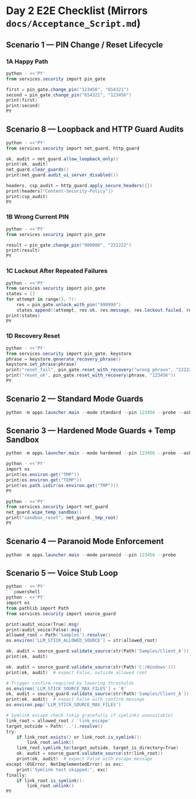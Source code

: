 # Day 2 E2E Checklist (Mirrors `docs/Acceptance_Script.md`)

## Scenario 1 — PIN Change / Reset Lifecycle

### 1A Happy Path
```powershell
python - <<'PY'
from services.security import pin_gate

first = pin_gate.change_pin("123456", "654321")
second = pin_gate.change_pin("654321", "123456")
print(first)
print(second)
PY
```

## Scenario 8 — Loopback and HTTP Guard Audits
```powershell
python - <<'PY'
from services.security import net_guard, http_guard

ok, audit = net_guard.allow_loopback_only()
print(ok, audit)
net_guard.clear_guards()
print(net_guard.audit_ui_server_disabled())

headers, csp_audit = http_guard.apply_secure_headers({})
print(headers["Content-Security-Policy"])
print(csp_audit)
PY
```

### 1B Wrong Current PIN
```powershell
python - <<'PY'
from services.security import pin_gate

result = pin_gate.change_pin("000000", "222222")
print(result)
PY
```

### 1C Lockout After Repeated Failures
```powershell
python - <<'PY'
from services.security import pin_gate
states = []
for attempt in range(1, 7):
    res = pin_gate.unlock_with_pin("999999")
    states.append((attempt, res.ok, res.message, res.lockout.failed, res.lockout.lockout_until, res.lockout.hard_lock))
print(states)
PY
```

### 1D Recovery Reset
```powershell
python - <<'PY'
from services.security import pin_gate, keystore
phrase = keystore.generate_recovery_phrase()
keystore.set_phrase(phrase)
print("reset_fail", pin_gate.reset_with_recovery("wrong phrase", "222222"))
print("reset_ok", pin_gate.reset_with_recovery(phrase, "123456"))
PY
```

## Scenario 2 — Standard Mode Guards
```powershell
python -m apps.launcher.main --mode standard --pin 123456 --probe --ask "Summarize Client A trust highlights" --index Data/index.json
```

## Scenario 3 — Hardened Mode Guards + Temp Sandbox
```powershell
python -m apps.launcher.main --mode hardened --pin 123456 --probe --ask "List liquidity and distribution targets" --index Data/index.json
```

```powershell
python - <<'PY'
import os
print(os.environ.get("TMP"))
print(os.environ.get("TEMP"))
print(os.path.isdir(os.environ.get("TMP")))
PY
```

```powershell
python - <<'PY'
from services.security import net_guard
net_guard.wipe_temp_sandbox()
print("sandbox_reset", net_guard._tmp_root)
PY
```

## Scenario 4 — Paranoid Mode Enforcement
```powershell
python -m apps.launcher.main --mode paranoid --pin 123456 --probe
```

## Scenario 5 — Voice Stub Loop
```powershell
python - <<'PY'
```powershell
python - <<'PY'
import os
from pathlib import Path
from services.security import source_guard

print(audit_voice(True).msg)
print(audit_voice(False).msg)
allowed_root = Path('Samples').resolve()
os.environ['LLM_STICK_ALLOWED_SOURCE'] = str(allowed_root)

ok, audit = source_guard.validate_source(str(Path('Samples/Client_A')))
print(ok, audit)

ok, audit = source_guard.validate_source(str(Path('C:/Windows')))
print(ok, audit)  # expect False, outside allowed root

# Trigger confirm-required by lowering thresholds
os.environ['LLM_STICK_SOURCE_MAX_FILES'] = '0'
ok, audit = source_guard.validate_source(str(Path('Samples/Client_A')))
print(ok, audit)  # expect False with confirm message
os.environ.pop('LLM_STICK_SOURCE_MAX_FILES')

# Symlink escape check (skip gracefully if symlinks unavailable)
link_root = allowed_root / 'link_escape'
target_outside = Path('..').resolve()
try:
    if link_root.exists() or link_root.is_symlink():
        link_root.unlink()
    link_root.symlink_to(target_outside, target_is_directory=True)
    ok, audit = source_guard.validate_source(str(link_root))
    print(ok, audit)  # expect False with escape message
except (OSError, NotImplementedError) as exc:
    print('Symlink test skipped:', exc)
finally:
    if link_root.is_symlink():
        link_root.unlink()
PY
```
